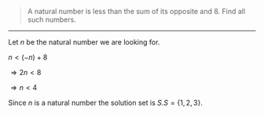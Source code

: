 > A natural number is less than the sum of its opposite and $8$. Find 
> all such numbers. 

--------------------------------

Let $n$ be the natural number we are looking for. 

$n < (-n) + 8$

$\Rightarrow 2n < 8$

$\Rightarrow n < 4$

Since $n$ is a natural number the solution set is $S.S = \{1, 2, 3\}$.